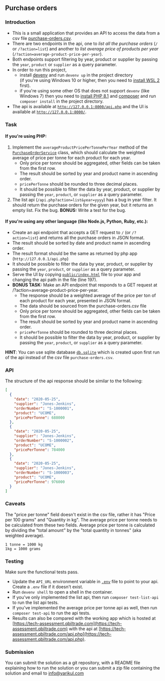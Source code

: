 ## Purchase orders

### Introduction
- This is a small application that provides an API to access the data from a csv file [purchase-orders.csv](purchase-orders.csv).
- There are two endpoints in the api, one to _list all the purchase orders_ (`/` or `/?action=list`) and another to _list average price of products per year_ (`/?action=average-product-price-per-year`).
- Both endpoints support filtering by year, product or supplier by passing the `year`, `product` or `supplier` as a query parameter. 
- In order to run this project, 
  - install [devenv](https://devenv.sh/getting-started/#installation) and run `devenv up` in the project directory<br>
    (if you're using Windows 10 or higher, then you need to [install WSL 2](https://learn.microsoft.com/en-us/windows/wsl/install) first).
  - if you're using some other OS that does not support `devenv` (like Windows 7) then you need to [install PHP 8.1](https://www.php.net/downloads) and [composer](https://getcomposer.org/download) and run `composer install` in the project directory.
- The api is available at [`http://127.0.0.1:8000/api.php`](http://127.0.0.1:8000/api.php) and the UI is available at [`http://127.0.0.1:8000/`](http://127.0.0.1:8000/).

### Task
#### If you're using PHP:
1. Implement the `averageProductPricePerTonnePerYear` method of the [`PurchaseOrderService`](/src/PurchaseOrdersService.php) class, which should calculate the weighted average of price per tonne for each product for each year. 
   - Only price per tonne should be aggregated, other fields can be taken from the first row.
   - The result should be sorted by year and product name in ascending order.
   - `pricePerTonne` should be rounded to three decimal places. 
   - It should be possible to filter the data by year, product, or supplier by passing the `year`, `product`, or `supplier` as a query parameter.
2. The list api (`/api.php?action=list&year=yyyy`) has a bug in year filter. It should return the purchase orders for the given year, but it returns an empty list. Fix the bug.
   **BONUS:** Write a test for the bug.<br>

#### If you're using any other language (like Node.js, Python, Ruby, etc.):
- Create an api endpoint that accepts a GET request to `/` (or `/?action=list`) and returns all the purchase orders in JSON format.<br>
- The result should be sorted by date and product name in ascending order.
- The result format should be the same as returned by php app (`http://127.0.0.1/api.php`)
- It should be possible to filter the data by year, product, or supplier by passing the `year`, `product`, or `supplier` as a query parameter.
- Serve the UI by copying [`public/index.html`](public/index.html) file to your app and changing the api path in the file (line 197).<br>
- **BONUS TASK:** Make an API endpoint that responds to a GET request at /?action=average-product-price-per-year. 
    - The response should be a weighted average of the price per ton of each product for each year, presented in JSON format. 
    - The data should be sourced from the purchase-orders.csv file
    - Only price per tonne should be aggregated, other fields can be taken from the first row.
    - The result should be sorted by year and product name in ascending order.
    - `pricePerTonne` should be rounded to three decimal places.
    - It should be possible to filter the data by year, product, or supplier by passing the `year`, `product`, or `supplier` as a query parameter.

**HINT**: You can use sqlite database [`db.sqlite`](db.sqlite) which is created upon first run of the api instead of the csv file `purchase-orders.csv`.<br>

### API
The structure of the api response should be similar to the following:
```json
[
  {
    "date": "2020-05-25",
    "supplier": "Jones-Jenkins",
    "orderNumber": "S-1000001",
    "product": "UCOME",
    "pricePerTonne": 688000
  },
  {
    "date": "2020-05-25",
    "supplier": "Jones-Jenkins",
    "orderNumber": "S-1000002",
    "product": "UCOME",
    "pricePerTonne": 784000
  },
  {
    "date": "2020-05-25",
    "supplier": "Jones-Jenkins",
    "orderNumber": "S-1000003",
    "product": "UCOME",
    "pricePerTonne": 976000
  }
]
```


### Caveats
The "price per tonne" field doesn't exist in the csv file, rather it has "Price per 100 grams" and "Quantity in kg".
The average price per tonne needs to be calculated from these two fields.
Average price per tonne is calculated by dividing the "total amount" by the "total quantity in tonnes" (aka weighted average).

    1 tonne = 1000 kg
    1kg = 1000 grams

### Testing
Make sure the functional tests pass.
- Update the `API_URL` environment variable in [`.env`](.env) file to point to your api. Create a `.env` file if it doesn't exist.
- Run `devenv shell` to open a shell in the container.
- If you've only implemented the list api, then run `composer test-list-api` to run the list api tests.
- If you've implemented the average price per tonne api as well, then run `composer test-api` to run the api tests.
- Results can also be compared with the working app which is hosted at [https://tech-assessment.qbiltrade.com](https://tech-assessment.qbiltrade.com) 
with the api at [https://tech-assessment.qbiltrade.com/api.php](https://tech-assessment.qbiltrade.com/api.php).

### Submission
You can submit the solution as a git repository, with a README file explaining how to run the solution 
or you can submit a zip file containing the solution and email to info@yarikul.com